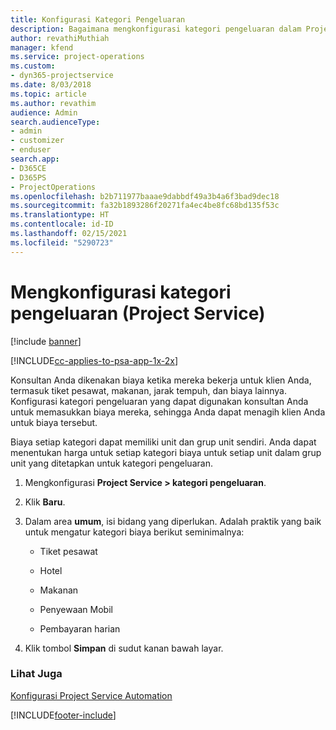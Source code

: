 ```yaml
---
title: Konfigurasi Kategori Pengeluaran
description: Bagaimana mengkonfigurasi kategori pengeluaran dalam Project Service
author: revathiMuthiah
manager: kfend
ms.service: project-operations
ms.custom:
- dyn365-projectservice
ms.date: 8/03/2018
ms.topic: article
ms.author: revathim
audience: Admin
search.audienceType:
- admin
- customizer
- enduser
search.app:
- D365CE
- D365PS
- ProjectOperations
ms.openlocfilehash: b2b711977baaae9dabbdf49a3b4a6f3bad9dec18
ms.sourcegitcommit: fa32b1893286f20271fa4ec4be8fc68bd135f53c
ms.translationtype: HT
ms.contentlocale: id-ID
ms.lasthandoff: 02/15/2021
ms.locfileid: "5290723"
---
```

# <a name="configure-expense-categories-project-service"></a>Mengkonfigurasi kategori pengeluaran (Project Service)

[!include [banner](../includes/psa-now-project-operations.md)]

[!INCLUDE[cc-applies-to-psa-app-1x-2x](../includes/cc-applies-to-psa-app-1x-2x.md)]

Konsultan Anda dikenakan biaya ketika mereka bekerja untuk klien Anda, termasuk tiket pesawat, makanan, jarak tempuh, dan biaya lainnya. Konfigurasi kategori pengeluaran yang dapat digunakan konsultan Anda untuk memasukkan biaya mereka, sehingga Anda dapat menagih klien Anda untuk biaya tersebut.  
  
Biaya setiap kategori dapat memiliki unit dan grup unit sendiri. Anda dapat menentukan harga untuk setiap kategori biaya untuk setiap unit dalam grup unit yang ditetapkan untuk kategori pengeluaran.  
  
1.  Mengkonfigurasi **Project Service > kategori pengeluaran**.  
  
2.  Klik **Baru**.  
  
3.  Dalam area **umum**, isi bidang yang diperlukan. Adalah praktik yang baik untuk mengatur kategori biaya berikut seminimalnya:  
  
    -   Tiket pesawat  
  
    -   Hotel  
  
    -   Makanan  
  
    -   Penyewaan Mobil  
  
    -   Pembayaran harian  
  
4.  Klik tombol **Simpan** di sudut kanan bawah layar.  
  
### <a name="see-also"></a>Lihat Juga  
 [Konfigurasi Project Service Automation](../psa/configure.md)


[!INCLUDE[footer-include](../includes/footer-banner.md)]